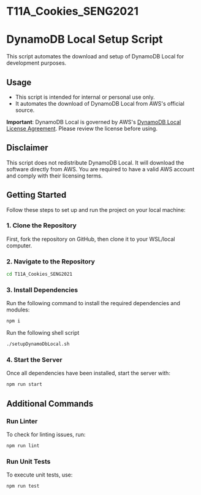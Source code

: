 # T11A_Cookies_SENG2021

# DynamoDB Local Setup Script

This script automates the download and setup of DynamoDB Local for development purposes.

## Usage
- This script is intended for internal or personal use only.
- It automates the download of DynamoDB Local from AWS's official source.

**Important**: DynamoDB Local is governed by AWS's [DynamoDB Local License Agreement](https://aws.amazon.com/dynamodb/local/). Please review the license before using.

## Disclaimer
This script does not redistribute DynamoDB Local. It will download the software directly from AWS. You are required to have a valid AWS account and comply with their licensing terms.



## Getting Started

Follow these steps to set up and run the project on your local machine:

### 1. Clone the Repository

First, fork the repository on GitHub, then clone it to your WSL/local computer.

### 2. Navigate to the Repository

```sh
cd T11A_Cookies_SENG2021
```

### 3. Install Dependencies

Run the following command to install the required dependencies and modules:

```sh
npm i
```
Run the following shell script
```sh
./setupDynamoDbLocal.sh
```

### 4. Start the Server

Once all dependencies have been installed, start the server with:

```sh
npm run start
```

## Additional Commands

### Run Linter

To check for linting issues, run:

```sh
npm run lint
```

### Run Unit Tests

To execute unit tests, use:

```sh
npm run test
```
